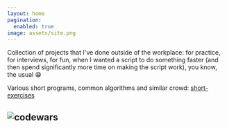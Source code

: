 ```yaml
---
layout: home
pagination:
  enabled: true
image: assets/site.png
---
```

Collection of projects that I've done outside of the workplace: for practice, for interviews, for fun, when I wanted a script to do something faster (and then spend significantly more time on making the script work), you know, the usual :grin:

Various short programs, common algorithms and similar crowd: [short-exercises](https://github.com/inesucrvenom/inesucrvenom.github.io/tree/master/short-exercises)

![codewars](https://www.codewars.com/users/inesucrvenom/badges/micro)
---
